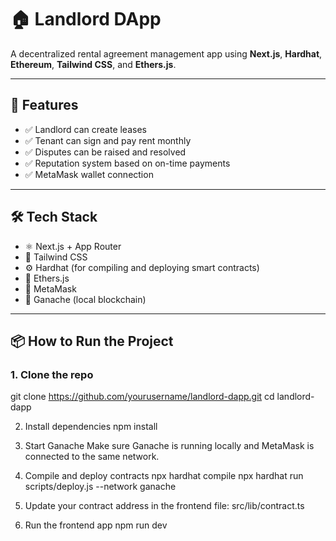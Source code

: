 # 🏠 Landlord DApp

A decentralized rental agreement management app using **Next.js**, **Hardhat**, **Ethereum**, **Tailwind CSS**, and **Ethers.js**.

---

## 🚀 Features

- ✅ Landlord can create leases
- ✅ Tenant can sign and pay rent monthly
- ✅ Disputes can be raised and resolved
- ✅ Reputation system based on on-time payments
- ✅ MetaMask wallet connection

---

## 🛠 Tech Stack

- ⚛️ Next.js + App Router
- 🎨 Tailwind CSS
- ⚙️ Hardhat (for compiling and deploying smart contracts)
- 🔌 Ethers.js
- 🦊 MetaMask
- 🧪 Ganache (local blockchain)

---

## 📦 How to Run the Project

### 1. Clone the repo

git clone https://github.com/yourusername/landlord-dapp.git
cd landlord-dapp

2. Install dependencies
npm install

3. Start Ganache
Make sure Ganache is running locally and MetaMask is connected to the same network.

4. Compile and deploy contracts
npx hardhat compile
npx hardhat run scripts/deploy.js --network ganache

5. Update your contract address in the frontend file: src/lib/contract.ts

6. Run the frontend app
npm run dev